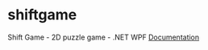 # shiftgame
Shift Game - 2D puzzle game - .NET WPF
[Documentation](https://github.com/melisek/shiftgame/blob/master/Dokumentacio.pdf)
